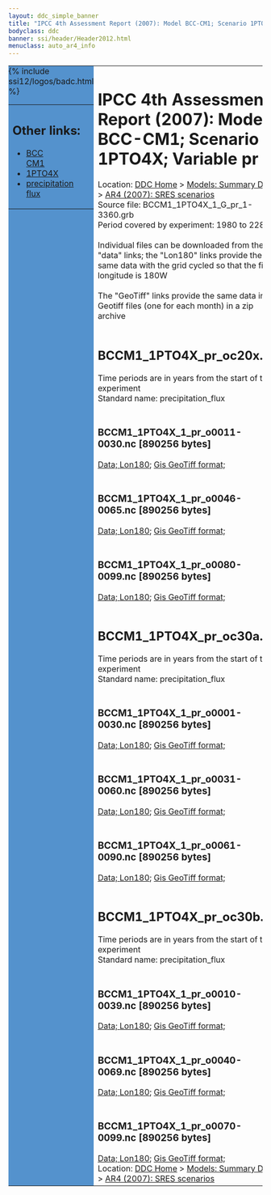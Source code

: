```yaml
---
layout: ddc_simple_banner
title: "IPCC 4th Assessment Report (2007): Model BCC-CM1; Scenario 1PTO4X; Variable pr"
bodyclass: ddc
banner: ssi/header/Header2012.html
menuclass: auto_ar4_info
---
```



<table width="100%" border="0" cellspacing="0" cellpadding="0" style="border-collapse: collapse;">
<tr style="margin:0;padding:0;border:0;">
<td style="margin:0;padding:0;border:0;height:1pt;width:150pt;background:#5492CD;" valign="top" >

<div id="lh-col2" class="auto_ar4_info">
<table class="menumain" bgcolor="#5492CD" cellspacing="0" width="100%" border="0">
<tr><td>
<h2> Other links:</h2>
<ul>
<li><a href="/auto/ar4/model-BCC-CM1.html">BCC<br/>CM1</a></li>
<li><a href="/auto/ar4/scenario-1PTO4X.html">1PTO4X</a></li>
<li><a href="/auto/ar4/var-precipitation_flux.html">precipitation flux</a></li>
</ul>
</td></tr>
{% include ssi12/logos/badc.html %}
</table>
</div>
</td>
<td><h1>IPCC 4th Assessment Report (2007): Model BCC-CM1; Scenario 1PTO4X; Variable pr</h1>

<!-- Breadcrumb1 -->
<div id="breadcrumb1" align="left">
Location: <a href="/index.html">DDC Home</a> > <a href="/sim/gcm_clim/">Models: Summary Data</a>
> <a href="/sim/gcm_clim/SRES_AR4/index.html">AR4 (2007): SRES scenarios</a>
</div>
<!-- End of Breadcrumb1 -->Source file: BCCM1_1PTO4X_1_G_pr_1-3360.grb
<br/>
Period covered by experiment: 1980 to 2280<br/>
<br/>Individual files can be downloaded from the "data" links; the "Lon180" links provide the same data
         with the grid cycled so that the first longitude is 180W<br/>
<br/>The "GeoTiff" links provide the same data in 12 Geotiff files (one for each month)
          in a zip archive<br/>
<br/><h2>BCCM1_1PTO4X_pr_oc20x.tar</h2>
Time periods are in years from the start of the experiment<br/>
Standard name: precipitation_flux<br>
<br/><h3>BCCM1_1PTO4X_1_pr_o0011-0030.nc [890256 bytes]</h3>
<a href="/cgi-bin/downl/ar4_nc/pr/BCCM1_1PTO4X_1_pr_o0011-0030.nc">Data; </a><a href="/cgi-bin/downl/ar4_nc/pr/BCCM1_1PTO4X_1_pr_o0011-0030.cyto180.nc"> Lon180</a>; <a href="/cgi-bin/downl/ar4_tif/pr/BCCM1_1PTO4X_1_pr_o0011-0030.zip">Gis GeoTiff format; </a><br/>
<br/><h3>BCCM1_1PTO4X_1_pr_o0046-0065.nc [890256 bytes]</h3>
<a href="/cgi-bin/downl/ar4_nc/pr/BCCM1_1PTO4X_1_pr_o0046-0065.nc">Data; </a><a href="/cgi-bin/downl/ar4_nc/pr/BCCM1_1PTO4X_1_pr_o0046-0065.cyto180.nc"> Lon180</a>; <a href="/cgi-bin/downl/ar4_tif/pr/BCCM1_1PTO4X_1_pr_o0046-0065.zip">Gis GeoTiff format; </a><br/>
<br/><h3>BCCM1_1PTO4X_1_pr_o0080-0099.nc [890256 bytes]</h3>
<a href="/cgi-bin/downl/ar4_nc/pr/BCCM1_1PTO4X_1_pr_o0080-0099.nc">Data; </a><a href="/cgi-bin/downl/ar4_nc/pr/BCCM1_1PTO4X_1_pr_o0080-0099.cyto180.nc"> Lon180</a>; <a href="/cgi-bin/downl/ar4_tif/pr/BCCM1_1PTO4X_1_pr_o0080-0099.zip">Gis GeoTiff format; </a><br/>
<br/><h2>BCCM1_1PTO4X_pr_oc30a.tar</h2>
Time periods are in years from the start of the experiment<br/>
Standard name: precipitation_flux<br>
<br/><h3>BCCM1_1PTO4X_1_pr_o0001-0030.nc [890256 bytes]</h3>
<a href="/cgi-bin/downl/ar4_nc/pr/BCCM1_1PTO4X_1_pr_o0001-0030.nc">Data; </a><a href="/cgi-bin/downl/ar4_nc/pr/BCCM1_1PTO4X_1_pr_o0001-0030.cyto180.nc"> Lon180</a>; <a href="/cgi-bin/downl/ar4_tif/pr/BCCM1_1PTO4X_1_pr_o0001-0030.zip">Gis GeoTiff format; </a><br/>
<br/><h3>BCCM1_1PTO4X_1_pr_o0031-0060.nc [890256 bytes]</h3>
<a href="/cgi-bin/downl/ar4_nc/pr/BCCM1_1PTO4X_1_pr_o0031-0060.nc">Data; </a><a href="/cgi-bin/downl/ar4_nc/pr/BCCM1_1PTO4X_1_pr_o0031-0060.cyto180.nc"> Lon180</a>; <a href="/cgi-bin/downl/ar4_tif/pr/BCCM1_1PTO4X_1_pr_o0031-0060.zip">Gis GeoTiff format; </a><br/>
<br/><h3>BCCM1_1PTO4X_1_pr_o0061-0090.nc [890256 bytes]</h3>
<a href="/cgi-bin/downl/ar4_nc/pr/BCCM1_1PTO4X_1_pr_o0061-0090.nc">Data; </a><a href="/cgi-bin/downl/ar4_nc/pr/BCCM1_1PTO4X_1_pr_o0061-0090.cyto180.nc"> Lon180</a>; <a href="/cgi-bin/downl/ar4_tif/pr/BCCM1_1PTO4X_1_pr_o0061-0090.zip">Gis GeoTiff format; </a><br/>
<br/><h2>BCCM1_1PTO4X_pr_oc30b.tar</h2>
Time periods are in years from the start of the experiment<br/>
Standard name: precipitation_flux<br>
<br/><h3>BCCM1_1PTO4X_1_pr_o0010-0039.nc [890256 bytes]</h3>
<a href="/cgi-bin/downl/ar4_nc/pr/BCCM1_1PTO4X_1_pr_o0010-0039.nc">Data; </a><a href="/cgi-bin/downl/ar4_nc/pr/BCCM1_1PTO4X_1_pr_o0010-0039.cyto180.nc"> Lon180</a>; <a href="/cgi-bin/downl/ar4_tif/pr/BCCM1_1PTO4X_1_pr_o0010-0039.zip">Gis GeoTiff format; </a><br/>
<br/><h3>BCCM1_1PTO4X_1_pr_o0040-0069.nc [890256 bytes]</h3>
<a href="/cgi-bin/downl/ar4_nc/pr/BCCM1_1PTO4X_1_pr_o0040-0069.nc">Data; </a><a href="/cgi-bin/downl/ar4_nc/pr/BCCM1_1PTO4X_1_pr_o0040-0069.cyto180.nc"> Lon180</a>; <a href="/cgi-bin/downl/ar4_tif/pr/BCCM1_1PTO4X_1_pr_o0040-0069.zip">Gis GeoTiff format; </a><br/>
<br/><h3>BCCM1_1PTO4X_1_pr_o0070-0099.nc [890256 bytes]</h3>
<a href="/cgi-bin/downl/ar4_nc/pr/BCCM1_1PTO4X_1_pr_o0070-0099.nc">Data; </a><a href="/cgi-bin/downl/ar4_nc/pr/BCCM1_1PTO4X_1_pr_o0070-0099.cyto180.nc"> Lon180</a>; <a href="/cgi-bin/downl/ar4_tif/pr/BCCM1_1PTO4X_1_pr_o0070-0099.zip">Gis GeoTiff format; </a><br/>
<!-- Breadcrumb2 -->
<div id="breadcrumb2" align="left">
Location: <a href="/index.html">DDC Home</a> > <a href="/sim/gcm_clim/">Models: Summary Data</a>
> <a href="/sim/gcm_clim/SRES_AR4/index.html">AR4 (2007): SRES scenarios</a>
</div>
<!-- End of Breadcrumb2 --></td></tr></table>
